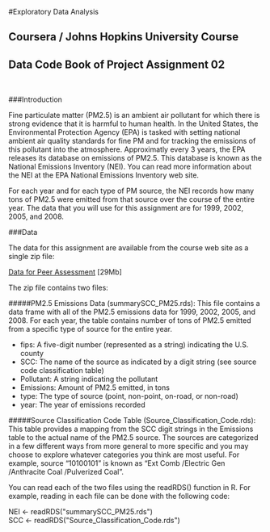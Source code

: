 #Exploratory Data Analysis
## Coursera / Johns Hopkins University Course 
## Data Code Book of Project Assignment 02
<br/>

###Introduction

Fine particulate matter (PM2.5) is an ambient air pollutant for which there is strong evidence that 
it is harmful to human health. In the United States, the Environmental Protection Agency (EPA) is tasked 
with setting national ambient air quality standards for fine PM and for tracking the emissions of this 
pollutant into the atmosphere. Approximatly every 3 years, the EPA releases its database on emissions of PM2.5. 
This database is known as the National Emissions Inventory (NEI). You can read more information 
about the NEI at the EPA National Emissions Inventory web site.

For each year and for each type of PM source, the NEI records how many tons of PM2.5 were 
emitted from that source over the course of the entire year. The data that you will use for this 
assignment are for 1999, 2002, 2005, and 2008.

###Data

The data for this assignment are available from the course web site as a single zip file:

[Data for Peer Assessment](https://d396qusza40orc.cloudfront.net/exdata%2Fdata%2FNEI_data.zip) [29Mb]

The zip file contains two files:

#####PM2.5 Emissions Data (summarySCC_PM25.rds): 
This file contains a data frame with all of the PM2.5 emissions data for 1999, 2002, 2005, and 2008. 
For each year, the table contains number of tons of PM2.5 emitted from a specific type of source for the entire year.

- fips: A five-digit number (represented as a string) indicating the U.S. county
- SCC: The name of the source as indicated by a digit string (see source code classification table)
- Pollutant: A string indicating the pollutant
- Emissions: Amount of PM2.5 emitted, in tons
- type: The type of source (point, non-point, on-road, or non-road)
- year: The year of emissions recorded

#####Source Classification Code Table (Source_Classification_Code.rds): 
This table provides a mapping from the SCC digit strings in the Emissions table to the actual name 
of the PM2.5 source. The sources are categorized in a few different ways from more general to more specific 
and you may choose to explore whatever categories you think are most useful. For example, source “10100101” is 
known as “Ext Comb /Electric Gen /Anthracite Coal /Pulverized Coal”.

You can read each of the two files using the readRDS() function in R. For example, reading in each 
file can be done with the following code:

NEI <- readRDS("summarySCC_PM25.rds")<br/>
SCC <- readRDS("Source_Classification_Code.rds")
